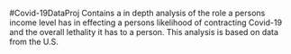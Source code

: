 #Covid-19DataProj
Contains a in depth analysis of the role a persons income level has in effecting a persons likelihood of contracting Covid-19 and the overall lethality it has to a person. This analysis is based on data from the U.S.
